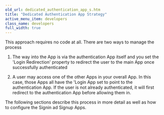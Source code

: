 ```yaml
---
old_url: dedicated_authentication_app_s.htm
title: "Dedicated Authentication App Strategy"
active_menu_item: developers
class_name: developers
full_width: true
---
```



This approach requires no code at all. There are two ways to manage the process

  1.   The way into the App is via the authentication App itself and you set the 'Login Redirection' property to redirect the user to the main App once successfully authenticated

  2.   A user may access one of the other Apps in your overall App. In this case, those Apps all have the 'Login App set to point to the authentication App. If the user is not already authenticated, it will first redirect to the authentication App before allowing them in.

The following sections describe this process in more detail as well as how to configure the Signin ad Signup Apps.

